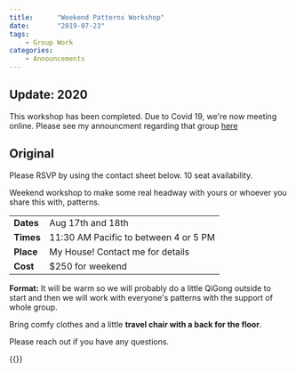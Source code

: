 ```yaml
---
title:      "Weekend Patterns Workshop"
date:       "2019-07-23"
tags:       
    - Group Work
categories:
    - Announcements
---
```


## Update: 2020

This workshop has been completed. Due to Covid 19, we're now meeting online.
Please see my announcment regarding that group [here](../2020-06-26-caroling-support-group)

## Original

Please RSVP by using the contact sheet below. 10 seat availability.

Weekend workshop to make some real headway with yours or whoever you share this
with, patterns.

|           |                                       |
| --------- | ------------------------------------- |
| **Dates** | Aug 17th and 18th                     |
| **Times** | 11:30 AM Pacific to between 4 or 5 PM |
| **Place** | My House! Contact me for details      |
| **Cost**  | $250 for weekend                      |

**Format:** It will be warm so we will probably do a little QiGong outside to
start and then we will work with everyone's patterns with the support of whole
group.

Bring comfy clothes and a little **travel chair with a back for the floor**.

Please reach out if you have any questions.

{{<contactform>}}
